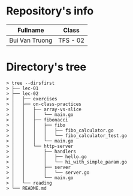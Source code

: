 # Repository's info

|     Fullname    |    Class     |
|-----------------|--------------|
| Bui Van Truong  |   TFS - 02   |

# Directory's tree
```
> tree --dirsfirst
> ├── lec-01
> ├── lec-02
> │   ├── exercises
> │   ├── on-class-practices
> │   │   ├── array-vs-slice
> │   │   │   └── main.go
> │   │   ├── fibonacci
> │   │   │   ├── fibo
> │   │   │   │   ├── fibo_calculator.go
> │   │   │   │   └── fibo_calculator_test.go
> │   │   │   └── main.go
> │   │   └── http-server
> │   │       ├── handlers
> │   │       │   ├── hello.go
> │   │       │   └── hi_with_simple_param.go
> │   │       ├── server
> │   │       │   └── server.go
> │   │       └── main.go
> │   └── reading
> └── README.md
```